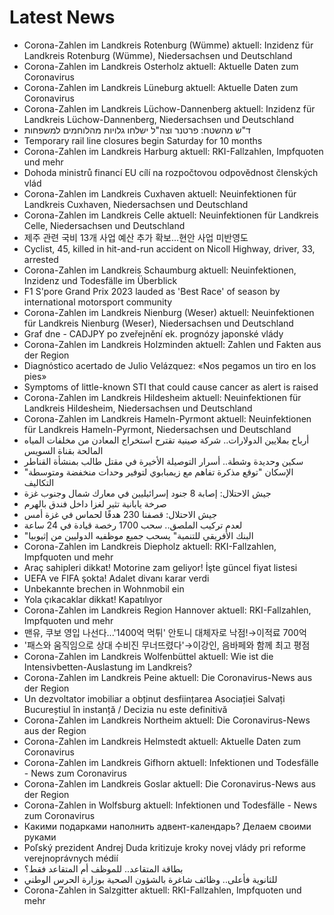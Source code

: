 # Latest News
-  Corona-Zahlen im Landkreis Rotenburg (Wümme) aktuell: Inzidenz für Landkreis Rotenburg (Wümme), Niedersachsen und Deutschland
-  Corona-Zahlen im Landkreis Osterholz aktuell: Aktuelle Daten zum Coronavirus
-  Corona-Zahlen im Landkreis Lüneburg aktuell: Aktuelle Daten zum Coronavirus
-  Corona-Zahlen im Landkreis Lüchow-Dannenberg aktuell: Inzidenz für Landkreis Lüchow-Dannenberg, Niedersachsen und Deutschland
-  ד"ש מהשטח: פרטנר וצה"ל ישלחו גלויות מהלוחמים למשפחות
-  Temporary rail line closures begin Saturday for 10 months
-  Corona-Zahlen im Landkreis Harburg aktuell: RKI-Fallzahlen, Impfquoten und mehr
-  Dohoda ministrů financí EU cílí na rozpočtovou odpovědnost členských vlád
-  Corona-Zahlen im Landkreis Cuxhaven aktuell: Neuinfektionen für Landkreis Cuxhaven, Niedersachsen und Deutschland
-  Corona-Zahlen im Landkreis Celle aktuell: Neuinfektionen für Landkreis Celle, Niedersachsen und Deutschland
-  제주 관련 국비 13개 사업 예산 추가 확보...현안 사업 미반영도
-  Cyclist, 45, killed in hit-and-run accident on Nicoll Highway, driver, 33, arrested
-  Corona-Zahlen im Landkreis Schaumburg aktuell: Neuinfektionen, Inzidenz und Todesfälle im Überblick
-  F1 S'pore Grand Prix 2023 lauded as 'Best Race' of season by international motorsport community
-  Corona-Zahlen im Landkreis Nienburg (Weser) aktuell: Neuinfektionen für Landkreis Nienburg (Weser), Niedersachsen und Deutschland
-  Graf dne - CADJPY po zveřejnění ek. prognózy japonské vlády
-  Corona-Zahlen im Landkreis Holzminden aktuell: Zahlen und Fakten aus der Region
-  Diagnóstico acertado de Julio Velázquez: «Nos pegamos un tiro en los pies»
-  Symptoms of little-known STI that could cause cancer as alert is raised
-  Corona-Zahlen im Landkreis Hildesheim aktuell: Neuinfektionen für Landkreis Hildesheim, Niedersachsen und Deutschland
-  Corona-Zahlen im Landkreis Hameln-Pyrmont aktuell: Neuinfektionen für Landkreis Hameln-Pyrmont, Niedersachsen und Deutschland
-  أرباح بملايين الدولارات.. شركة صينية تقترح استخراج المعادن من مخلفات المياه المالحة بقناة السويس
-  سكين وحديدة وشطة.. أسرار التوصيلة الأخيرة في مقتل طالب بمنشأة القناطر
-  "الإسكان "توقع مذكرة تفاهم مع زيمبابوي لتوفير وحدات منخفضة ومتوسطة التكاليف
-  جيش الاحتلال: إصابة 8 جنود إسرائيليين في معارك شمال وجنوب غزة
-  صرخة يابانية تثير لغزا داخل فندق بالهرم
-  جيش الاحتلال: قصفنا 230 هدفًا لحماس في غزة أمس
-  لعدم تركيب الملصق.. سحب 1700 رخصة قيادة في 24 ساعة
-  "البنك الأفريقي للتنمية" يسحب جميع موظفيه الدوليين من إثيوبيا
-  Corona-Zahlen im Landkreis Diepholz aktuell: RKI-Fallzahlen, Impfquoten und mehr
-  Araç sahipleri dikkat! Motorine zam geliyor! İşte güncel fiyat listesi
-  UEFA ve FIFA şokta! Adalet divanı karar verdi
-  Unbekannte brechen in Wohnmobil ein
-  Yola çıkacaklar dikkat! Kapatılıyor
-  Corona-Zahlen im Landkreis Region Hannover aktuell: RKI-Fallzahlen, Impfquoten und mehr
-  맨유, 쿠보 영입 나선다...'1400억 먹튀' 안토니 대체자로 낙점!→이적료 700억
-  '패스와 움직임으로 상대 수비진 무너뜨렸다'→이강인, 음바페와 함께 최고 평점
-  Corona-Zahlen im Landkreis Wolfenbüttel aktuell: Wie ist die Intensivbetten-Auslastung im Landkreis?
-  Corona-Zahlen im Landkreis Peine aktuell: Die Coronavirus-News aus der Region
-  Un dezvoltator imobiliar a obținut desființarea Asociației Salvați Bucureștiul în instanță / Decizia nu este definitivă
-  Corona-Zahlen im Landkreis Northeim aktuell: Die Coronavirus-News aus der Region
-  Corona-Zahlen im Landkreis Helmstedt aktuell: Aktuelle Daten zum Coronavirus
-  Corona-Zahlen im Landkreis Gifhorn aktuell: Infektionen und Todesfälle - News zum Coronavirus
-  Corona-Zahlen im Landkreis Goslar aktuell: Die Coronavirus-News aus der Region
-  Corona-Zahlen in Wolfsburg aktuell: Infektionen und Todesfälle - News zum Coronavirus
-  Какими подарками наполнить адвент-календарь? Делаем своими руками
-  Poľský prezident Andrej Duda kritizuje kroky novej vlády pri reforme verejnoprávnych médií
-  بطاقة المتقاعد.. للموظف أم المتقاعد فقط؟
-  للثانوية فأعلى.. وظائف شاغرة بالشؤون الصحية بوزارة الحرس الوطني
-  Corona-Zahlen in Salzgitter aktuell: RKI-Fallzahlen, Impfquoten und mehr
